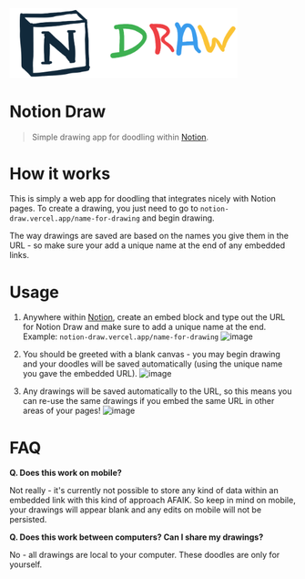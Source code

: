 <img width="400" src="public/transparent-title.png" />

# Notion Draw

> Simple drawing app for doodling within [Notion](https://www.notion.so/product).

# How it works

This is simply a web app for doodling that integrates nicely with Notion pages. To create a drawing, you just need to go to `notion-draw.vercel.app/name-for-drawing` and begin drawing.

The way drawings are saved are based on the names you give them in the URL - so make sure your add a unique name at the end of any embedded links.

# Usage

1. Anywhere within [Notion](https://www.notion.so/product), create an embed block and type out the URL for Notion Draw and make sure to add a unique name at the end.
   Example: `notion-draw.vercel.app/name-for-drawing`
   <img width="731" alt="image" src="https://user-images.githubusercontent.com/10540865/162068784-1cd98082-f581-44a6-8e99-0e48fedd3516.png">

2. You should be greeted with a blank canvas - you may begin drawing and your doodles will be saved automatically (using the unique name you gave the embedded URL).
   <img width="732" alt="image" src="https://user-images.githubusercontent.com/10540865/162069000-27a26c3d-b6ce-4953-930f-ce62e41bcdc8.png">

3. Any drawings will be saved automatically to the URL, so this means you can re-use the same drawings if you embed the same URL in other areas of your pages!
   <img width="732" alt="image" src="https://user-images.githubusercontent.com/10540865/162069707-5e88e956-9b9b-4469-8976-00310ef4281c.png">

# FAQ

**Q. Does this work on mobile?**

Not really - it's currently not possible to store any kind of data within an embedded link with this kind of approach AFAIK. So keep in mind on mobile, your drawings will appear blank and any edits on mobile will not be persisted.

**Q. Does this work between computers? Can I share my drawings?**

No - all drawings are local to your computer. These doodles are only for yourself.
